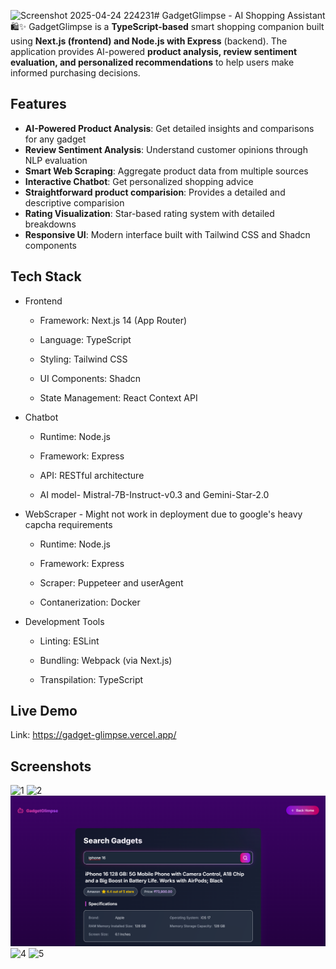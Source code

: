 ![Screenshot 2025-04-24 224231](https://github.com/user-attachments/assets/2a663b42-714f-46f4-9824-59e6d6b8abda)# GadgetGlimpse - AI Shopping Assistant 🛍️✨
GadgetGlimpse is a **TypeScript-based** smart shopping companion built using **Next.js (frontend) and Node.js with Express** (backend). The application provides AI-powered **product analysis, review sentiment evaluation, and personalized recommendations** to help users make informed purchasing decisions.

## Features
- **AI-Powered Product Analysis**: Get detailed insights and comparisons for any gadget
- **Review Sentiment Analysis**: Understand customer opinions through NLP evaluation
- **Smart Web Scraping**: Aggregate product data from multiple sources
- **Interactive Chatbot**: Get personalized shopping advice
- **Straightforward product comparision**: Provides a detailed and descriptive comparision
- **Rating Visualization**: Star-based rating system with detailed breakdowns
- **Responsive UI**: Modern interface built with Tailwind CSS and Shadcn components

## Tech Stack
- Frontend
  - Framework: Next.js 14 (App Router)

  - Language: TypeScript

  - Styling: Tailwind CSS

  - UI Components: Shadcn

  - State Management: React Context API

- Chatbot
  - Runtime: Node.js

  - Framework: Express

  - API: RESTful architecture
 
  - AI model- Mistral-7B-Instruct-v0.3 and Gemini-Star-2.0
 
- WebScraper - Might not work in deployment due to google's heavy capcha requirements
  - Runtime: Node.js
 
  - Framework: Express
 
  - Scraper: Puppeteer and userAgent
 
  - Contanerization: Docker
 
- Development Tools
  - Linting: ESLint

  - Bundling: Webpack (via Next.js)

  - Transpilation: TypeScript

## Live Demo
  Link: https://gadget-glimpse.vercel.app/
## Screenshots
![1](https://github.com/user-attachments/assets/96106eb2-ef2a-4315-96cb-cd49d614884b)
![2](https://github.com/user-attachments/assets/2940938a-62c2-4546-9d43-5198c450a2ac)
![3](https://github.com/AkankshRakesh/GadgetGlimpse/blob/master/site-images/3.png)
![4](https://github.com/user-attachments/assets/1ff09364-2c4e-4084-8f2a-983c831ce884)
![5](https://github.com/user-attachments/assets/cac470ca-d626-454f-838f-a42f5d457d9a)
